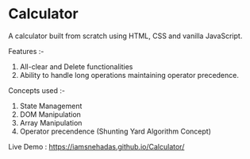 # Calculator

A calculator built from scratch using HTML, CSS and vanilla JavaScript. 

Features :-
1. All-clear and Delete functionalities 
2. Ability to handle long operations maintaining operator precedence.

Concepts used :-
1. State Management
2. DOM Manipulation
3. Array Manipulation
4. Operator precendence (Shunting Yard Algorithm Concept)

Live Demo :  https://iamsnehadas.github.io/Calculator/
